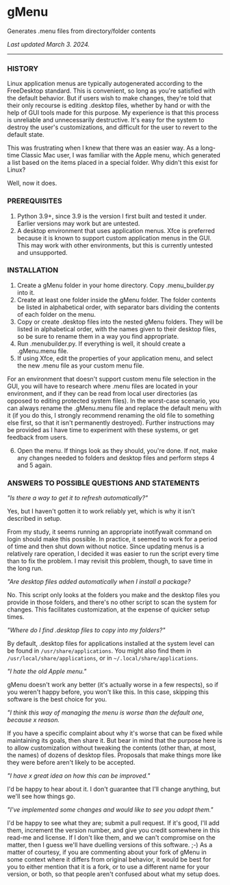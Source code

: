 # gMenu
Generates .menu files from directory/folder contents

*Last updated March 3. 2024.*
___

### HISTORY ###
Linux application menus are typically autogenerated according to the FreeDesktop standard. This is convenient, so long as you're satisfied with the default behavior. But if users wish to make changes, they're told that their only recourse is editing .desktop files, whether by hand or with the help of GUI tools made for this purpose. My experience is that this process is unreliable and unnecessarily destructive. It's easy for the system to destroy the user's customizations, and difficult for the user to revert to the default state.

This was frustrating when I knew that there was an easier way. As a long-time Classic Mac user, I was familiar with the Apple menu, which generated a list based on the items placed in a special folder. Why didn't this exist for Linux?

Well, now it does.

### PREREQUISITES ###
1. Python 3.9+, since 3.9 is the version I first built and tested it under. Earlier versions may work but are untested.
2. A desktop environment that uses application menus. Xfce is preferred because it is known to support custom application menus in the GUI. This may work with other environments, but this is currently untested and unsupported.

### INSTALLATION ###
1. Create a gMenu folder in your home directory. Copy .menu_builder.py into it.
2. Create at least one folder inside the gMenu folder. The folder contents be listed in alphabetical order, with separator bars dividing the contents of each folder on the menu.
3. Copy or create .desktop files into the nested gMenu folders. They will be listed in alphabetical order, with the names given to their desktop files, so be sure to rename them in a way you find appropriate.
4. Run .menubuilder.py. If everything is well, it should create a .gMenu.menu file.
5. If using Xfce, edit the properties of your application menu, and select the new .menu file as your custom menu file.

  For an environment that doesn't support custom menu file selection in the GUI, you will have to research where .menu files are located in your environment, and if they can be read from local user directories (as opposed to editing protected system files). In the worst-case scenario, you can always rename the .gMenu.menu file and replace the default menu with it (if you do this, I strongly recommend renaming the old file to something else first, so that it isn't permanently destroyed). Further instructions may be provided as I have time to experiment with these systems, or get feedback from users.

6. Open the menu. If things look as they should, you're done. If not, make any changes needed to folders and desktop files and perform steps 4 and 5 again.

### ANSWERS TO POSSIBLE QUESTIONS AND STATEMENTS ###

*"Is there a way to get it to refresh automatically?"*

Yes, but I haven't gotten it to work reliably yet, which is why it isn't described in setup.

From my study, it seems running an appropriate inotifywait command on login should make this possible. In practice, it seemed to work for a period of time and then shut down without notice. Since updating menus is a relatively rare operation, I decided it was easier to run the script every time than to fix the problem. I may revisit this problem, though, to save time in the long run.

*"Are desktop files added automatically when I install a package?*

No. This script only looks at the folders you make and the desktop files you provide in those folders, and there's no other script to scan the system for changes. This facilitates customization, at the expense of quicker setup times.

*"Where do I find .desktop files to copy into my folders?"*

By default, .desktop files for applications installed at the system level can be found in `/usr/share/applications`.  You might also find them in `/usr/local/share/applications`, or in `~/.local/share/applications`.

*"I hate the old Apple menu."*

gMenu doesn't work any better (it's actually worse in a few respects), so if you weren't happy before, you won't like this. In this case, skipping this software is the best choice for you.

*"I think this way of managing the menu is worse than the default one, because x reason.*

If you have a specific complaint about why it's worse that can be fixed while maintaining its goals, then share it. But bear in mind that the purpose here is to allow customization without tweaking the contents (other than, at most, the names) of dozens of desktop files. Proposals that make things more like they were before aren't likely to be accepted.

*"I have x great idea on how this can be improved."*

I'd be happy to hear about it. I don't guarantee that I'll change anything, but we'll see how things go.

*"I've implemented some changes and would like to see you adopt them."*

I'd be happy to see what they are; submit a pull request. If it's good, I'll add them, increment the version number, and give you credit somewhere in this read-me and license. If I don't like them, and we can't compromise on the matter, then I guess we'll have duelling versions of this software. ;-) As a matter of courtesy, if you are commenting about your fork of gMenu in some context where it differs from original behavior, it would be best for you to either mention that it is a fork, or to use a different name for your version, or both, so that people aren't confused about what my setup does.
